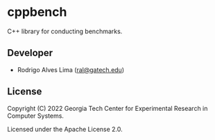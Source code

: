 # cppbench
C++ library for conducting benchmarks.

## Developer
- Rodrigo Alves Lima (ral@gatech.edu)

## License
Copyright (C) 2022 Georgia Tech Center for Experimental Research in Computer
Systems.

Licensed under the Apache License 2.0.
